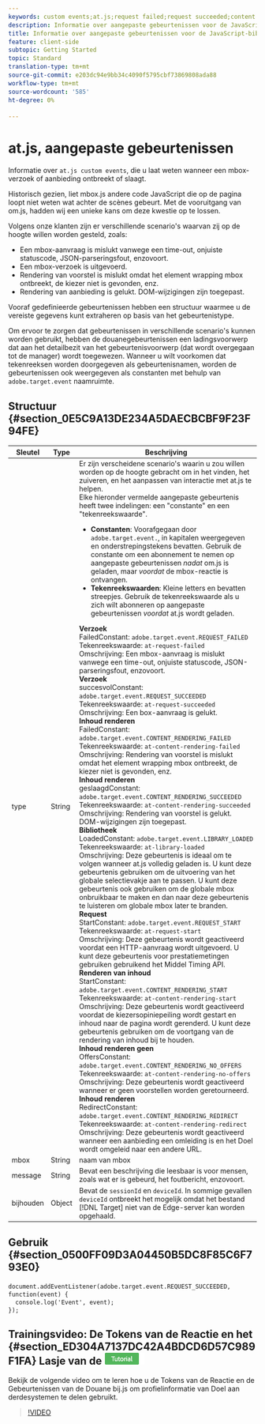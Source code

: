 ```yaml
---
keywords: custom events;at.js;request failed;request succeeded;content rendering failed;content rendering succeeded;library loaded;request start;content rendering start;content rendering no offers;content rendering rediret
description: Informatie over aangepaste gebeurtenissen voor de JavaScript-bibliotheek van Adobe Target at.js.
title: Informatie over aangepaste gebeurtenissen voor de JavaScript-bibliotheek van Adobe Target at.js.
feature: client-side
subtopic: Getting Started
topic: Standard
translation-type: tm+mt
source-git-commit: e203dc94e9bb34c4090f5795cbf73869808ada88
workflow-type: tm+mt
source-wordcount: '585'
ht-degree: 0%

---
```



# at.js, aangepaste gebeurtenissen

Informatie over `at.js custom events`, die u laat weten wanneer een mbox- verzoek of aanbieding ontbreekt of slaagt.

Historisch gezien, liet mbox.js andere code JavaScript die op de pagina loopt niet weten wat achter de scènes gebeurt. Met de vooruitgang van om.js, hadden wij een unieke kans om deze kwestie op te lossen.

Volgens onze klanten zijn er verschillende scenario&#39;s waarvan zij op de hoogte willen worden gesteld, zoals:

* Een mbox-aanvraag is mislukt vanwege een time-out, onjuiste statuscode, JSON-parseringsfout, enzovoort.
* Een mbox-verzoek is uitgevoerd.
* Rendering van voorstel is mislukt omdat het element wrapping mbox ontbreekt, de kiezer niet is gevonden, enz.
* Rendering van aanbieding is gelukt. DOM-wijzigingen zijn toegepast.

Vooraf gedefinieerde gebeurtenissen hebben een structuur waarmee u de vereiste gegevens kunt extraheren op basis van het gebeurtenistype.

Om ervoor te zorgen dat gebeurtenissen in verschillende scenario&#39;s kunnen worden gebruikt, hebben de douanegebeurtenissen een ladingsvoorwerp dat aan het detailbezit van het gebeurtenisvoorwerp (dat wordt overgegaan tot de manager) wordt toegewezen. Wanneer u wilt voorkomen dat tekenreeksen worden doorgegeven als gebeurtenisnamen, worden de gebeurtenissen ook weergegeven als constanten met behulp van `adobe.target.event` naamruimte.

## Structuur {#section_0E5C9A13DE234A5DAECBCBF9F23F94FE}

| Sleutel | Type | Beschrijving |
|--- |--- |--- |
| type | String | Er zijn verscheidene scenario&#39;s waarin u zou willen worden op de hoogte gebracht om in het vinden, het zuiveren, en het aanpassen van interactie met at.js te helpen.<br>Elke hieronder vermelde aangepaste gebeurtenis heeft twee indelingen: een &quot;constante&quot; en een &quot;tekenreekswaarde&quot;.<ul><li>**Constanten**: Voorafgegaan door `adobe.target.event.`, in kapitalen weergegeven en onderstrepingstekens bevatten. Gebruik de constante om een abonnement te nemen op aangepaste gebeurtenissen *nadat* om.js is geladen, maar *voordat* de mbox-reactie is ontvangen.</li><li>**Tekenreekswaarden**: Kleine letters en bevatten streepjes. Gebruik de tekenreekswaarde als u zich wilt abonneren op aangepaste gebeurtenissen *voordat* at.js wordt geladen.</li></ul>**Verzoek**<br> FailedConstant: `adobe.target.event.REQUEST_FAILED`<br>Tekenreekswaarde: `at-request-failed`<br>Omschrijving: Een mbox-aanvraag is mislukt vanwege een time-out, onjuiste statuscode, JSON-parseringsfout, enzovoort.<br>**Verzoek**<br> succesvolConstant: `adobe.target.event.REQUEST_SUCCEEDED`<br>Tekenreekswaarde: `at-request-succeeded`<br>Omschrijving: Een box-aanvraag is gelukt.<br>**Inhoud renderen**<br> FailedConstant: `adobe.target.event.CONTENT_RENDERING_FAILED`<br>Tekenreekswaarde: `at-content-rendering-failed`<br>Omschrijving: Rendering van voorstel is mislukt omdat het element wrapping mbox ontbreekt, de kiezer niet is gevonden, enz.<br>**Inhoud renderen**<br> geslaagdConstant: `adobe.target.event.CONTENT_RENDERING_SUCCEEDED`<br>Tekenreekswaarde: `at-content-rendering-succeeded`<br>Omschrijving: Rendering van voorstel is gelukt. DOM-wijzigingen zijn toegepast.<br>**Bibliotheek**<br> LoadedConstant: `adobe.target.event.LIBRARY_LOADED`<br>Tekenreekswaarde: `at-library-loaded`<br>Omschrijving: Deze gebeurtenis is ideaal om te volgen wanneer at.js volledig geladen is. U kunt deze gebeurtenis gebruiken om de uitvoering van het globale selectievakje aan te passen. U kunt deze gebeurtenis ook gebruiken om de globale mbox onbruikbaar te maken en dan naar deze gebeurtenis te luisteren om globale mbox later te branden.<br>**Request**<br> StartConstant: `adobe.target.event.REQUEST_START`<br>Tekenreekswaarde: `at-request-start`<br>Omschrijving: Deze gebeurtenis wordt geactiveerd voordat een HTTP-aanvraag wordt uitgevoerd. U kunt deze gebeurtenis voor prestatiemetingen gebruiken gebruikend het Middel Timing API.<br>**Renderen van inhoud**<br> StartConstant: `adobe.target.event.CONTENT_RENDERING_START`<br>Tekenreekswaarde: `at-content-rendering-start`<br>Omschrijving: Deze gebeurtenis wordt geactiveerd voordat de kiezersopiniepeiling wordt gestart en inhoud naar de pagina wordt gerenderd. U kunt deze gebeurtenis gebruiken om de voortgang van de rendering van inhoud bij te houden.<br>**Inhoud renderen geen**<br> OffersConstant: `adobe.target.event.CONTENT_RENDERING_NO_OFFERS`<br>Tekenreekswaarde: `at-content-rendering-no-offers`<br>Omschrijving: Deze gebeurtenis wordt geactiveerd wanneer er geen voorstellen worden geretourneerd.<br>**Inhoud renderen**<br> RedirectConstant: `adobe.target.event.CONTENT_RENDERING_REDIRECT`<br>Tekenreekswaarde: `at-content-rendering-redirect`<br>Omschrijving: Deze gebeurtenis wordt geactiveerd wanneer een aanbieding een omleiding is en het Doel wordt omgeleid naar een andere URL. |
| mbox | String | naam van mbox |
| message | String | Bevat een beschrijving die leesbaar is voor mensen, zoals wat er is gebeurd, het foutbericht, enzovoort. |
| bijhouden | Object | Bevat de `sessionId` en `deviceId`. In sommige gevallen `deviceId` ontbreekt het mogelijk omdat het bestand [!DNL Target] niet van de Edge-server kan worden opgehaald. |

## Gebruik {#section_0500FF09D3A04450B5DC8F85C6F793E0}

```
document.addEventListener(adobe.target.event.REQUEST_SUCCEEDED, function(event) { 
  console.log('Event', event); 
});
```

## Trainingsvideo: De Tokens van de Reactie en het {#section_ED304A7137DC42A4BDCD6D57C989F1FA} Lasje van de ![Zelfstudie van de Gebeurtenissen van de Douane at.js](/help/assets/tutorial.png)

Bekijk de volgende video om te leren hoe u de Tokens van de Reactie en de Gebeurtenissen van de Douane bij.js om profielinformatie van Doel aan derdesystemen te delen gebruikt.

>[!VIDEO](https://video.tv.adobe.com/v/23253/)